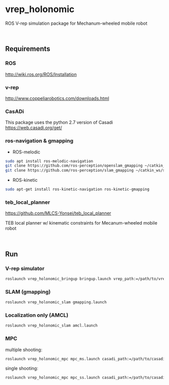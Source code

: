 # vrep_holonomic

ROS V-rep simulation package for Mechanum-wheeled mobile robot

<br/>

## Requirements

### ROS
http://wiki.ros.org/ROS/Installation

### v-rep
http://www.coppeliarobotics.com/downloads.html

### CasADi
This package uses the python 2.7  version of Casadi
https://web.casadi.org/get/

### ros-navigation & gmapping

- ROS-melodic
```bash
sudo apt install ros-melodic-navigation
git clone https://github.com/ros-perception/openslam_gmapping ~/catkin_ws/src/openslam_gmapping
git clone https://github.com/ros-perception/slam_gmapping ~/catkin_ws/src/slam_gmapping
```

- ROS-kinetic
```bash
sudo apt-get install ros-kinetic-navigation ros-kinetic-gmapping
```

### teb_local_planner
https://github.com/MLCS-Yonsei/teb_local_planner

TEB local planner w/ kinematic constraints for Mecanum-wheeled mobile robot


<br/>

## Run

### V-rep simulator
```bash
roslaunch vrep_holonomic_bringup bringup.launch vrep_path:=/path/to/vrep
```

### SLAM (gmapping)
```bash
roslaunch vrep_holonomic_slam gmapping.launch
```

### Localization only (AMCL)
```bash
roslaunch vrep_holonomic_slam amcl.launch
```

### MPC
multiple shooting:
```bash
roslaunch vrep_holonomic_mpc mpc_ms.launch casadi_path:=/path/to/casadi
```
single shooting:
```bash
roslaunch vrep_holonomic_mpc mpc_ss.launch casadi_path:=/path/to/casadi
```
